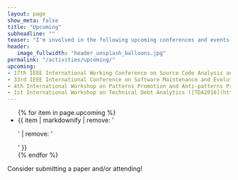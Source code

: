 ```yaml
---
layout: page
show_meta: false
title: "Upcoming"
subheadline: ""
teaser: "I'm involved in the following upcoming conferences and events:"
header:
   image_fullwidth: "header_unsplash_balloons.jpg"
permalink: "/activities/upcoming/"
upcoming:
- 17th IEEE International Working Conference on Source Code Analysis and Manipulation ([SCAM 2017](http://www.ieee-scam.org/2017/), steering committee, program committee)
- 33rd IEEE International Conference on Software Maintenance and Evolution ([ICSME 2017](https://icsme2017.github.io/), program committee)
- 4th International Workshop on Patterns Promotion and Anti-patterns Prevention ([PPAP 2017](http://ppap.soccerlab.polymtl.ca/), organizer)
- 1st International Workshop on Technical Debt Analytics ([TDA2016](https://tda2016.bitbucket.io), organizer)
---
```

<ul>
    {% for item in page.upcoming %}
    <li>{{ item | markdownify | remove: '<p>' | remove: '</p>' }}</li>
    {% endfor %}
</ul>
Consider submitting a paper and/or attending!
